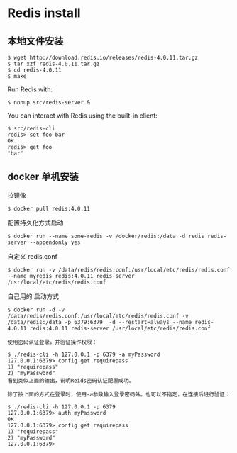# Redis install


## 本地文件安装

```
$ wget http://download.redis.io/releases/redis-4.0.11.tar.gz
$ tar xzf redis-4.0.11.tar.gz
$ cd redis-4.0.11
$ make
```

Run Redis with:
```
$ nohup src/redis-server &
```

You can interact with Redis using the built-in client:
```
$ src/redis-cli
redis> set foo bar
OK
redis> get foo
"bar"
```
## docker 单机安装

拉镜像

```
$ docker pull redis:4.0.11
```
配置持久化方式启动

```
$ docker run --name some-redis -v /docker/redis:/data -d redis redis-server --appendonly yes
```

自定义 redis.conf

```
$ docker run -v /data/redis/redis.conf:/usr/local/etc/redis/redis.conf --name myredis redis:4.0.11 redis-server /usr/local/etc/redis/redis.conf
```
自己用的 启动方式

```
$ docker run -d -v /data/redis/redis.conf:/usr/local/etc/redis/redis.conf -v /data/redis:/data -p 6379:6379  -d --restart=always --name redis-4.0.11 redis:4.0.11 redis-server /usr/local/etc/redis/redis.conf

```

```
使用密码认证登录，并验证操作权限：

$ ./redis-cli -h 127.0.0.1 -p 6379 -a myPassword
127.0.0.1:6379> config get requirepass
1) "requirepass"
2) "myPassword"
看到类似上面的输出，说明Reids密码认证配置成功。

除了按上面的方式在登录时，使用-a参数输入登录密码外。也可以不指定，在连接后进行验证：

$ ./redis-cli -h 127.0.0.1 -p 6379
127.0.0.1:6379> auth myPassword
OK
127.0.0.1:6379> config get requirepass
1) "requirepass"
2) "myPassword"
127.0.0.1:6379> 
```
